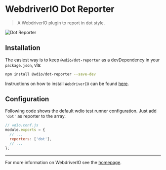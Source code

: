 WebdriverIO Dot Reporter
========================

> A WebdriverIO plugin to report in dot style.

![Dot Reporter](/img/dot.png "Dot Reporter")

## Installation

The easiest way is to keep `@wdio/dot-reporter` as a devDependency in your `package.json`, via:

```bash
npm install @wdio/dot-reporter --save-dev
```

Instructions on how to install `WebdriverIO` can be found [here](/docs/gettingstarted).

## Configuration

Following code shows the default wdio test runner configuration. Just add `'dot'` as reporter
to the array.

```js
// wdio.conf.js
module.exports = {
  // ...
  reporters: ['dot'],
  // ...
};
```

----

For more information on WebdriverIO see the [homepage](https://webdriver.io).
